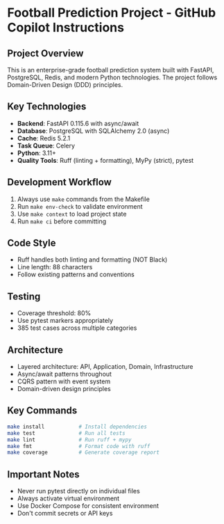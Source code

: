 # Football Prediction Project - GitHub Copilot Instructions

## Project Overview
This is an enterprise-grade football prediction system built with FastAPI, PostgreSQL, Redis, and modern Python technologies. The project follows Domain-Driven Design (DDD) principles.

## Key Technologies
- **Backend**: FastAPI 0.115.6 with async/await
- **Database**: PostgreSQL with SQLAlchemy 2.0 (async)
- **Cache**: Redis 5.2.1
- **Task Queue**: Celery
- **Python**: 3.11+
- **Quality Tools**: Ruff (linting + formatting), MyPy (strict), pytest

## Development Workflow
1. Always use `make` commands from the Makefile
2. Run `make env-check` to validate environment
3. Use `make context` to load project state
4. Run `make ci` before committing

## Code Style
- Ruff handles both linting and formatting (NOT Black)
- Line length: 88 characters
- Follow existing patterns and conventions

## Testing
- Coverage threshold: 80%
- Use pytest markers appropriately
- 385 test cases across multiple categories

## Architecture
- Layered architecture: API, Application, Domain, Infrastructure
- Async/await patterns throughout
- CQRS pattern with event system
- Domain-driven design principles

## Key Commands
```bash
make install           # Install dependencies
make test              # Run all tests
make lint              # Run ruff + mypy
make fmt               # Format code with ruff
make coverage          # Generate coverage report
```

## Important Notes
- Never run pytest directly on individual files
- Always activate virtual environment
- Use Docker Compose for consistent environment
- Don't commit secrets or API keys
